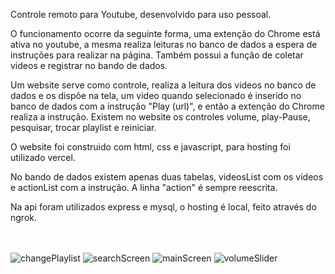 Controle remoto para Youtube, desenvolvido para uso pessoal.

O funcionamento ocorre da seguinte forma, uma extenção do Chrome está ativa no youtube, a mesma realiza leituras no banco de dados a espera de
instruções para realizar na página. Também possui a função de coletar videos e registrar no bando de dados.

Um website serve como controle, realiza a leitura dos videos no banco de dados e os dispõe na tela, um video quando selecionado é inserido no
banco de dados com a instrução "Play (url)", e então a extenção do Chrome realiza a instrução.
Existem no website os controles volume, play-Pause, pesquisar, trocar playlist e reiniciar. 

O website foi construido com html, css e javascript, para hosting foi utilizado vercel.

No bando de dados existem apenas duas tabelas, videosList com os videos e actionList com a instrução. A linha "action" é sempre reescrita.

Na api foram utilizados express e mysql, o hosting é local, feito através do ngrok.
</br></br></br>

![changePlaylist](https://github.com/eleazy/Youtube_Remote_Control/assets/37671310/7afa9d3a-0b93-4b4c-b15b-ee7cc8f33b1f)
![searchScreen](https://github.com/eleazy/Youtube_Remote_Control/assets/37671310/d83ee4da-276a-46b3-be2b-4f7cb1c0cec5)
![mainScreen](https://github.com/eleazy/Youtube_Remote_Control/assets/37671310/037ee365-5ec8-4209-aa47-08ab807b2d17)
![volumeSlider](https://github.com/eleazy/Youtube_Remote_Control/assets/37671310/5aa8f193-b1ef-4af5-a5fa-6b3950d343c9)
